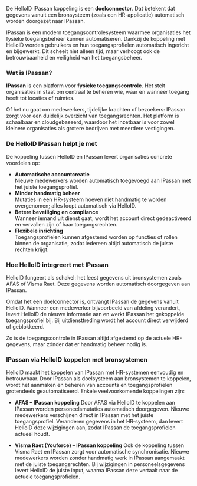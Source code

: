 De HelloID IPassan koppeling is een **doelconnector**. Dat betekent dat gegevens vanuit een bronsysteem (zoals een HR-applicatie) automatisch worden doorgezet naar IPassan.  

IPassan is een modern toegangscontrolesysteem waarmee organisaties het fysieke toegangsbeheer kunnen automatiseren. Dankzij de koppeling met HelloID worden gebruikers en hun toegangsprofielen automatisch ingericht en bijgewerkt. Dit scheelt niet alleen tijd, maar verhoogt ook de betrouwbaarheid en veiligheid van het toegangsbeheer.  

### Wat is IPassan?  
**IPassan** is een platform voor **fysieke toegangscontrole**. Het stelt organisaties in staat om centraal te beheren wie, waar en wanneer toegang heeft tot locaties of ruimtes.  

Of het nu gaat om medewerkers, tijdelijke krachten of bezoekers: IPassan zorgt voor een duidelijk overzicht van toegangsrechten. Het platform is schaalbaar en cloudgebaseerd, waardoor het inzetbaar is voor zowel kleinere organisaties als grotere bedrijven met meerdere vestigingen.  

### De HelloID IPassan helpt je met  
De koppeling tussen HelloID en IPassan levert organisaties concrete voordelen op:  

* **Automatische accountcreatie**  
   Nieuwe medewerkers worden automatisch toegevoegd aan IPassan met het juiste toegangsprofiel.  
* **Minder handmatig beheer**  
   Mutaties in een HR-systeem hoeven niet handmatig te worden overgenomen; alles loopt automatisch via HelloID.  
* **Betere beveiliging en compliance**  
   Wanneer iemand uit dienst gaat, wordt het account direct gedeactiveerd en vervallen zijn of haar toegangsrechten.  
* **Flexibele inrichting**  
   Toegangsprofielen kunnen afgestemd worden op functies of rollen binnen de organisatie, zodat iedereen altijd automatisch de juiste rechten krijgt.  

### Hoe HelloID integreert met IPassan
HelloID fungeert als schakel: het leest gegevens uit bronsystemen zoals AFAS of Visma Raet. Deze gegevens worden automatisch doorgegeven aan IPassan.  

Omdat het een doelconnector is, ontvangt IPassan de gegevens vanuit HelloID. Wanneer een medewerker bijvoorbeeld van afdeling verandert, levert HelloID de nieuwe informatie aan en werkt IPassan het gekoppelde toegangsprofiel bij. Bij uitdiensttreding wordt het account direct verwijderd of geblokkeerd.

Zo is de toegangscontrole in IPassan altijd afgestemd op de actuele HR-gegevens, maar zónder dat er handmatig beheer nodig is.

### IPassan via HelloID koppelen met bronsystemen
HelloID maakt het koppelen van IPassan met HR-systemen eenvoudig en betrouwbaar. Door IPassan als doelsysteem aan bronsystemen te koppelen, wordt het aanmaken en beheren van accounts en toegangsprofielen grotendeels geautomatiseerd. Enkele veelvoorkomende koppelingen zijn:

- **AFAS – IPassan koppeling**
Door AFAS via HelloID te koppelen aan IPassan worden personeelsmutaties automatisch doorgegeven. Nieuwe medewerkers verschijnen direct in IPassan met het juiste toegangsprofiel. Veranderen gegevens in het HR‑systeem, dan levert HelloID deze wijzigingen aan, zodat IPassan de toegangsprofielen actueel houdt.

- **Visma Raet (Youforce) – IPassan koppeling**
Ook de koppeling tussen Visma Raet en IPassan zorgt voor automatische synchronisatie. Nieuwe medewerkers worden zonder handmatig werk in IPassan aangemaakt met de juiste toegangsrechten. Bij wijzigingen in personeelsgegevens levert HelloID de juiste input, waarna IPassan deze vertaalt naar de actuele toegangsprofielen.
